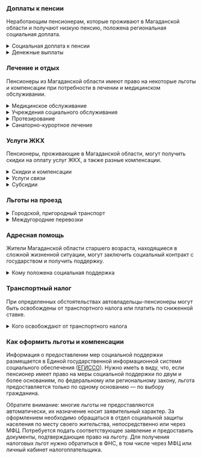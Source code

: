 ### Доплаты к пенсии
Неработающим пенсионерам, которые проживают в Магаданской области и получают низкую пенсию, положена региональная социальная доплата.
<details>
<summary>Социальная доплата к пенсии</summary>

В Магаданской области региональный прожиточный минимум пенсионера превышает общефедеральный. Поэтому неработающим пенсионерам с низким размером пенсии производится региональная социальная доплата к пенсии — 17 560 рублей. Для назначения региональной доплаты в настоящее время необходимо обращаться в органы социальной защиты населения. С 2022 года доплата будет назначаться автоматически.
</details>
<details>
<summary>Денежные выплаты</summary>

Если пенсионер относится к льготной категории, ему полагается ежемесячная денежная выплата (ЕДВ), которая регулярно индексируется.

В Магаданской области ветеранам труда выплачивается ЕДВ в сумме 759,44 рубля, а ветеранам труда области — 1044,21 рубля. Труженики тыла и жертвы политических репрессий получают по 877,13 рубля. Неработающим [старожилам](https://docs.cntd.ru/document/802020362) Магаданской области полагается ежемесячная денежная выплата в сумме 772,73 рубля. К данной категории граждан относятся: достигшие возраста 60 лет и старше, имеющие стаж работы в Магаданской области (или Чукотском а. о. — до 1992 года) не менее 15 календарных лет, достигшие возраста 65 лет и старше, получившие инвалидность в период работы в Магаданской области (или Чукотском а. о. — до 1992 года) независимо от стажа работы, а также относящиеся к категории ВОВ.
</details>

### Лечение и отдых
Пенсионеры из Магаданской области имеют право на некоторые льготы и компенсации при потребности в лечении и медицинском обслуживании.
<details>
<summary>Медицинское обслуживание</summary>

Ветераны труда и труженики тыла сохраняют право на обслуживание в поликлиниках и других медицинских учреждениях, к которым они были прикреплены в период работы до выхода на пенсию. Оказание медицинской помощи вне очереди полагается жертвам политических репрессий и детям войны.
</details>
<details>
<summary>Учреждения социального обслуживания</summary>

Внеочередной приём в дома-интернаты для престарелых и инвалидов, учреждения социального обслуживания предоставляется труженикам тыла и жертвам политических репрессий, а также детям войны.
</details>
<details>
<summary>Протезирование</summary>

В [Магаданской области](https://docs.cntd.ru/document/802020361) ветеранам труда и неработающим ветеранам труда области, труженикам тыла и жертвам политических репрессий ежегодно компенсируют фактически понесённые расходы по изготовлению и ремонту зубных протезов, но не более 40 000 рублей. Если же доход пенсионера-льготника не превышает 2,5 прожиточного минимума, расходы на зубопротезирование возмещаются полностью.  Льгота не распространяется на протезы из драгоценных металлов и металлокерамики.

В Магаданской области ветеранам труда, не имеющим инвалидности, выплачивается [компенсация](https://docs.cntd.ru/document/802020361) в размере 50% платы за протезно-ортопедические изделия, а неработающие ветераны труда области обеспечиваются ими бесплатно (за исключением зубных протезов).
</details>
<details>
<summary>Санаторно-курортное лечение</summary>

В Магаданской области путёвками на санаторно-курортное лечение в медицинских организациях на территории региона [обеспечивают](https://docs.cntd.ru/document/802008623) неработающих ветеранов труда области. Жертвам политических репрессий путёвки на санаторно-курортное лечение и отдых выдаются в первоочередном порядке.
</details>

### Услуги ЖКХ
Пенсионеры, проживающие в Магаданской области, могут получить скидки на оплату услуг ЖКХ, а также разные компенсации. 
<details>
<summary>Скидки и компенсации</summary>

Ветеранам труда и жертвам политических репрессий, а также труженикам тыла, выплачивается компенсация в размере 50% расходов на оплату жилого помещения, коммунальных услуг и взносов на капремонт. Компенсация предоставляется в пределах утверждённых нормативов потребления. Льготу получают также члены семьи, совместно проживающие с жертвами политических репрессий, и иждивенцы ветеранов труда.

В Магаданской области одиноким неработающим пенсионерам по достижении 70 лет предоставляется компенсация взносов на капремонт в размере 50%, а с 80-летнего возраста — в размере 100%. 100-процентную компенсацию взносов за капремонт получают также одиноко проживающие пенсионеры, относящиеся к [старожилам](https://docs.cntd.ru/document/802020362) Магаданской области, после достижения ими возраста 65 лет.

Льгота распространяется также на граждан указанного возраста, семья которых состоит из неработающих граждан пенсионного возраста, инвалидов I и II групп. Компенсация рассчитывается, исходя из установленного в регионе минимального взноса на капремонт за 1 кв. метр и размера стандарта нормативной площади жилого помещения.
</details>
<details>
<summary>Услуги связи</summary>

[Магаданские](https://docs.cntd.ru/document/802021512) жертвы политических репрессий имеют право на первоочередную установку телефона с компенсацией расходов на установку.
</details>
<details>
<summary>Субсидии</summary>

В [Магаданской](https://docs.cntd.ru/document/802089817?marker) области пенсионеры могут оформить субсидию на оплату услуг ЖКХ, если тратят на «коммуналку» свыше 20%.
</details>

### Льготы на проезд
<details>
<summary>Городской, пригородный транспорт</summary>

В [Магаданской](https://docs.cntd.ru/document/453112558) области право льготного проезда на автомобильном транспорте общего пользования (кроме такси) по разовым проездным билетам в межгородском сообщении и месячным социальным проездным билетам в городском сообщении имеют: неработающие ветераны труда, работающие ветераны труда с доходом не более 2,5 прожиточного минимума, неработающие ветераны труда области, достигшие возраста 60 лет, а также труженики тыла и жертвы политических репрессий. Неработающие пенсионеры старше 60 лет имеют право льготного проезда на городском автомобильном транспорте по социальным проездным билетам.
</details>
<details>
<summary>Междугородние перевозки</summary>

Магаданским реабилитированным пенсионерам один раз в год выплачивают [компенсацию](https://docs.cntd.ru/document/802021512) в размере 50% по оплате проезда (туда и обратно) в пределах РФ воздушным, водным, автомобильным транспортом междугороднего и пригородного сообщения, 100% — железнодорожным транспортом.
</details>

### Адресная помощь
Жители Магаданской области старшего возраста, находящиеся в сложной жизненной ситуации, могут заключить социальный контракт с государством и получить поддержку.
<details>
<summary>Кому положена социальная поддержка</summary>

Пенсионерам, оказавшимся в трудной жизненной ситуации по не зависящим от них причинам или в связи со стихийным бедствием, экстремальной ситуацией, оказывается адресная помощь. Она предоставляется путём выплаты пособий либо в натуральной форме (обеспечение одеждой, обувью, лекарствами, организация лечения и ухода, проведение ремонта жилья или установка приборов учёта и пр.). С нуждающимися пенсионерами может быть заключён социальный контракт.
</details>

### Транспортный налог
При определенных обстоятельствах автовладельцы-пенсионеры могут быть освобождены от транспортного налога или платить по сниженной ставке. 
<details>
<summary>Кого освобождают от транспортного налога</summary>

В [Магаданской](https://www.nalog.gov.ru/rn77/service/tax/d1105623/) области неработающие пенсионеры, а также неработающие мужчины старше 55 лет, женщины — 50 лет и инвалиды освобождены от уплаты налога на одно принадлежащее им транспортное средство. Чернобыльцы получают льготу на все оформленные в их собственность транспортные средства.
</details>

### Как оформить льготы и компенсации 
Информация о предоставлении мер социальной поддержки размещается в Единой государственной информационной системе социального обеспечения ([ЕГИССО](http://egisso.ru/site/client/#/)). Нужно иметь в виду, что, если пенсионер имеет право на меры социальной поддержки по двум и более основаниям, по федеральному или региональному закону, льгота предоставляется только по одному основанию — по выбору гражданина.

Обратите внимание: многие льготы не предоставляются автоматически, их назначение носит заявительный характер. За оформлением необходимо обращаться в отдел социальной защиты населения по месту своего жительства, непосредственно или через МФЦ. Потребуется подать соответствующее заявление и предоставить документы, подтверждающие право на льготу. Для получения налоговых льгот нужно обратиться в ФНС, в том числе через МФЦ или личный кабинет налогоплательщика.
